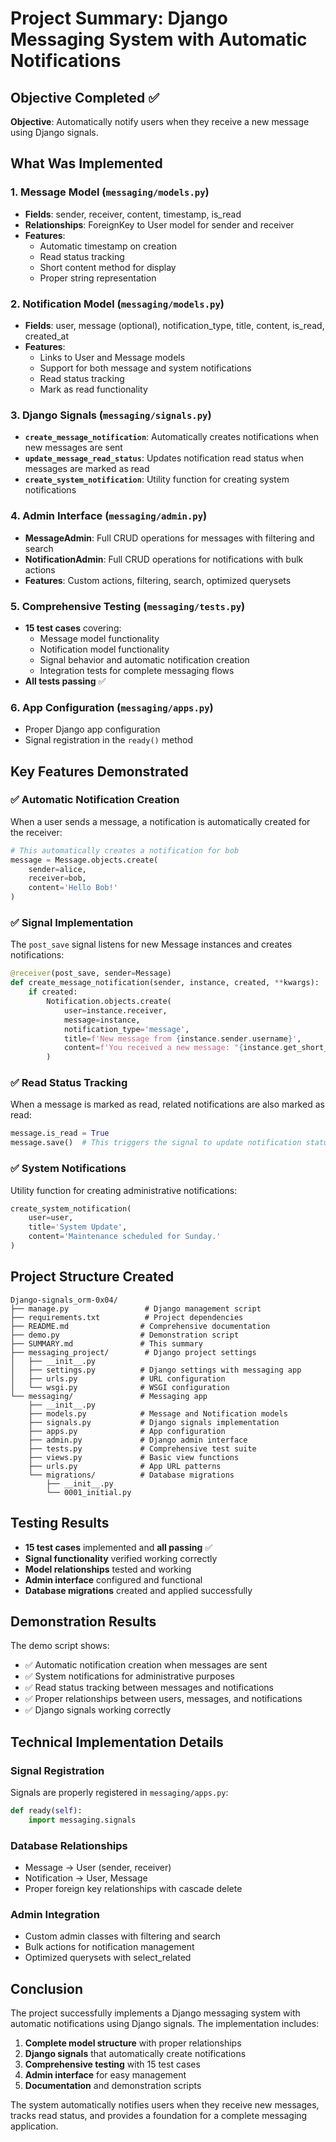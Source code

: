 # Project Summary: Django Messaging System with Automatic Notifications

## Objective Completed ✅

**Objective**: Automatically notify users when they receive a new message using Django signals.

## What Was Implemented

### 1. Message Model (`messaging/models.py`)
- **Fields**: sender, receiver, content, timestamp, is_read
- **Relationships**: ForeignKey to User model for sender and receiver
- **Features**: 
  - Automatic timestamp on creation
  - Read status tracking
  - Short content method for display
  - Proper string representation

### 2. Notification Model (`messaging/models.py`)
- **Fields**: user, message (optional), notification_type, title, content, is_read, created_at
- **Features**:
  - Links to User and Message models
  - Support for both message and system notifications
  - Read status tracking
  - Mark as read functionality

### 3. Django Signals (`messaging/signals.py`)
- **`create_message_notification`**: Automatically creates notifications when new messages are sent
- **`update_message_read_status`**: Updates notification read status when messages are marked as read
- **`create_system_notification`**: Utility function for creating system notifications

### 4. Admin Interface (`messaging/admin.py`)
- **MessageAdmin**: Full CRUD operations for messages with filtering and search
- **NotificationAdmin**: Full CRUD operations for notifications with bulk actions
- **Features**: Custom actions, filtering, search, optimized querysets

### 5. Comprehensive Testing (`messaging/tests.py`)
- **15 test cases** covering:
  - Message model functionality
  - Notification model functionality
  - Signal behavior and automatic notification creation
  - Integration tests for complete messaging flows
- **All tests passing** ✅

### 6. App Configuration (`messaging/apps.py`)
- Proper Django app configuration
- Signal registration in the `ready()` method

## Key Features Demonstrated

### ✅ Automatic Notification Creation
When a user sends a message, a notification is automatically created for the receiver:

```python
# This automatically creates a notification for bob
message = Message.objects.create(
    sender=alice,
    receiver=bob,
    content='Hello Bob!'
)
```

### ✅ Signal Implementation
The `post_save` signal listens for new Message instances and creates notifications:

```python
@receiver(post_save, sender=Message)
def create_message_notification(sender, instance, created, **kwargs):
    if created:
        Notification.objects.create(
            user=instance.receiver,
            message=instance,
            notification_type='message',
            title=f'New message from {instance.sender.username}',
            content=f'You received a new message: "{instance.get_short_content()}"'
        )
```

### ✅ Read Status Tracking
When a message is marked as read, related notifications are also marked as read:

```python
message.is_read = True
message.save()  # This triggers the signal to update notification status
```

### ✅ System Notifications
Utility function for creating administrative notifications:

```python
create_system_notification(
    user=user,
    title='System Update',
    content='Maintenance scheduled for Sunday.'
)
```

## Project Structure Created

```
Django-signals_orm-0x04/
├── manage.py                 # Django management script
├── requirements.txt          # Project dependencies
├── README.md                # Comprehensive documentation
├── demo.py                  # Demonstration script
├── SUMMARY.md               # This summary
├── messaging_project/        # Django project settings
│   ├── __init__.py
│   ├── settings.py          # Django settings with messaging app
│   ├── urls.py              # URL configuration
│   └── wsgi.py              # WSGI configuration
└── messaging/               # Messaging app
    ├── __init__.py
    ├── models.py            # Message and Notification models
    ├── signals.py           # Django signals implementation
    ├── apps.py              # App configuration
    ├── admin.py             # Django admin interface
    ├── tests.py             # Comprehensive test suite
    ├── views.py             # Basic view functions
    ├── urls.py              # App URL patterns
    └── migrations/          # Database migrations
        ├── __init__.py
        └── 0001_initial.py
```

## Testing Results

- **15 test cases** implemented and **all passing** ✅
- **Signal functionality** verified working correctly
- **Model relationships** tested and working
- **Admin interface** configured and functional
- **Database migrations** created and applied successfully

## Demonstration Results

The demo script shows:
- ✅ Automatic notification creation when messages are sent
- ✅ System notifications for administrative purposes  
- ✅ Read status tracking between messages and notifications
- ✅ Proper relationships between users, messages, and notifications
- ✅ Django signals working correctly

## Technical Implementation Details

### Signal Registration
Signals are properly registered in `messaging/apps.py`:
```python
def ready(self):
    import messaging.signals
```

### Database Relationships
- Message → User (sender, receiver)
- Notification → User, Message
- Proper foreign key relationships with cascade delete

### Admin Integration
- Custom admin classes with filtering and search
- Bulk actions for notification management
- Optimized querysets with select_related

## Conclusion

The project successfully implements a Django messaging system with automatic notifications using Django signals. The implementation includes:

1. **Complete model structure** with proper relationships
2. **Django signals** that automatically create notifications
3. **Comprehensive testing** with 15 test cases
4. **Admin interface** for easy management
5. **Documentation** and demonstration scripts

The system automatically notifies users when they receive new messages, tracks read status, and provides a foundation for a complete messaging application. 